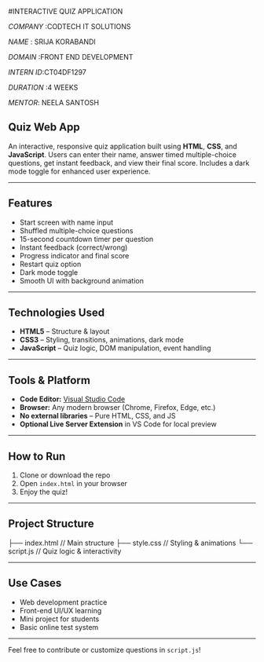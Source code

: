 #INTERACTIVE QUIZ APPLICATION

*COMPANY* :CODTECH IT SOLUTIONS

*NAME* : SRIJA KORABANDI

*DOMAIN* :FRONT END DEVELOPMENT

*INTERN ID*:CT04DF1297

*DURATION* :4 WEEKS

*MENTOR*: NEELA SANTOSH

##  Quiz Web App

An interactive, responsive quiz application built using **HTML**, **CSS**, and **JavaScript**. Users can enter their name, answer timed multiple-choice questions, get instant feedback, and view their final score. Includes a dark mode toggle for enhanced user experience.

---

##  Features

-  Start screen with name input  
-  Shuffled multiple-choice questions  
-  15-second countdown timer per question  
-  Instant feedback (correct/wrong)  
-  Progress indicator and final score  
-  Restart quiz option  
-  Dark mode toggle  
-  Smooth UI with background animation

---

##  Technologies Used

- **HTML5** – Structure & layout  
- **CSS3** – Styling, transitions, animations, dark mode  
- **JavaScript** – Quiz logic, DOM manipulation, event handling

---

## Tools & Platform

- **Code Editor:** [Visual Studio Code](https://code.visualstudio.com/)  
- **Browser:** Any modern browser (Chrome, Firefox, Edge, etc.)  
- **No external libraries** – Pure HTML, CSS, and JS  
- **Optional Live Server Extension** in VS Code for local preview

---

##  How to Run

1. Clone or download the repo  
2. Open `index.html` in your browser  
3. Enjoy the quiz!

---

## Project Structure
├── index.html // Main structure
├── style.css // Styling & animations
└── script.js // Quiz logic & interactivity


---

##  Use Cases

- Web development practice  
- Front-end UI/UX learning  
- Mini project for students  
- Basic online test system

---

Feel free to contribute or customize questions in `script.js`!
